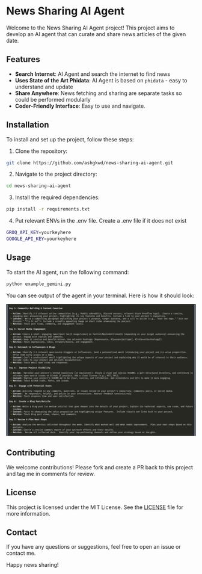 # News Sharing AI Agent

Welcome to the News Sharing AI Agent project! This project aims to develop an AI agent that can curate and share news articles of the given date.

## Features

- **Search Internet**: AI Agent and search the internet to find news
- **Uses State of the Art Phidata**: AI Agent is based on `phidata` - easy to understand and update
- **Share Anywhere**: News fetching and sharing are separate tasks so could be performed modularly
- **Coder-Friendly Interface**: Easy to use and navigate.

## Installation

To install and set up the project, follow these steps:

1. Clone the repository:
  ```bash
  git clone https://github.com/ashgkwd/news-sharing-ai-agent.git
  ```
2. Navigate to the project directory:
  ```bash
  cd news-sharing-ai-agent
  ```
3. Install the required dependencies:
  ```bash
  pip install -r requirements.txt
  ```
4. Put relevant ENVs in the .env file. Create a .env file if it does not exist
  ```bash
  GROQ_API_KEY=yourkeyhere
  GOOGLE_API_KEY=yourkeyhere
  ```

## Usage

To start the AI agent, run the following command:
```bash
python example_gemini.py
```

You can see output of the agent in your terminal. Here is how it should look:

![example_gemini.png](example_gemini.png)

## Contributing

We welcome contributions! Please fork and create a PR back to this project and tag me in comments for review.

## License

This project is licensed under the MIT License. See the [LICENSE](LICENSE) file for more information.

## Contact

If you have any questions or suggestions, feel free to open an issue or contact me.

Happy news sharing!
